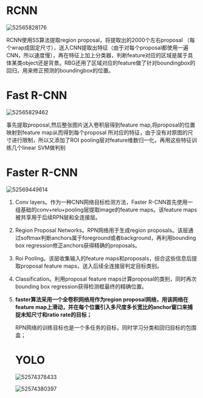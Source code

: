 # RCNN

![52565828176](C:\Users\ADMINI~1\AppData\Local\Temp\1525658281760.png)

RCNN使用SS算法提取region proposal，将提取出的2000个左右proposal （每个wrap成固定尺寸），送入CNN提取出特征（由于对每个proposal都使用一遍CNN，所以速度慢），再在特征上加上分类器，判断feature对应的区域是属于具体某类object还是背景。RBG还用了区域对应的feature做了针对boundingbox的回归，用来修正预测的boundingbox的位置。

# Fast R-CNN

![52565829462](C:\Users\ADMINI~1\AppData\Local\Temp\1525658294621.png)

事先提取proposal,然后整张图片送入卷积层得到feature map,将proposal的位置映射到feature map从而得到每个proposal 所对应的特征，由于没有对原图的尺寸进行限制，所以又添加了ROI pooling层对feature维数归一化，再用这些特征训练几个linear SVM做判别

# Faster R-CNN

![52569449614](C:\Users\ADMINI~1\AppData\Local\Temp\1525694496141.png)

1. Conv layers。作为一种CNN网络目标检测方法，Faster R-CNN首先使用一组基础的conv+relu+pooling层提取image的feature maps。该feature maps被共享用于后续RPN层和全连接层。

2. Region Proposal Networks。RPN网络用于生成region proposals。该层通过softmax判断anchors属于foreground或者background，再利用bounding box regression修正anchors获得精确的proposals。

3. Roi Pooling。该层收集输入的feature maps和proposals，综合这些信息后提取proposal feature maps，送入后续全连接层判定目标类别。

4. Classification。利用proposal feature maps计算proposal的类别，同时再次bounding box regression获得检测框最终的精确位置。

5. **faster算法采用一个全卷积网络用作为region proposal网络，用该网络在feature map上滑动，并在每个位置引入多尺度多长宽比的anchor窗口来捕捉未知尺寸和ratio rate的目标；**

   RPN网络的训练目标也是一个多任务的目标，同时学习分类和回归目标的包围盒；

   # YOLO

   ![52574378433](C:\Users\ADMINI~1\AppData\Local\Temp\1525743784338.png)

   ![52574380397](C:\Users\ADMINI~1\AppData\Local\Temp\1525743803976.png)

   ​
